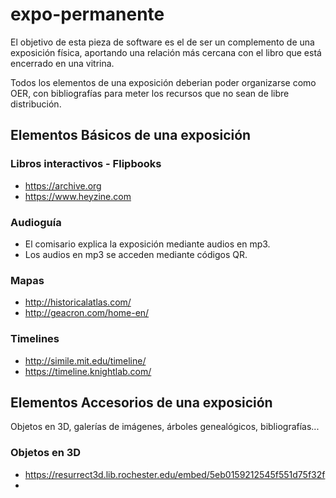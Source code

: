 # expo-permanente

El objetivo de esta pieza de software es el de ser un complemento de una exposición física, aportando una relación más cercana con el libro que está encerrado en una vitrina.

Todos los elementos de una exposición deberian poder organizarse como OER, con bibliografías para meter los recursos que no sean de libre distribución.

## Elementos Básicos de una exposición

### Libros interactivos - Flipbooks
- https://archive.org
- https://www.heyzine.com

### Audioguía
- El comisario explica la exposición mediante audios en mp3.
- Los audios en mp3 se acceden mediante códigos QR.

### Mapas
- http://historicalatlas.com/
- http://geacron.com/home-en/

### Timelines
- http://simile.mit.edu/timeline/
- https://timeline.knightlab.com/


## Elementos Accesorios de una exposición

Objetos en 3D, galerías de imágenes, árboles genealógicos, bibliografías...

### Objetos en 3D
- https://resurrect3d.lib.rochester.edu/embed/5eb0159212545f551d75f32f
- 

